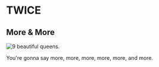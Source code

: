 <main>
  <h1>TWICE</h1>
    <h2>More & More</h2>
  <img src="https://i.imgur.com/h8hVIHV.jpg" alt="9 beautiful queens.">
  <p>You're gonna say more, more, more, more, more, and more.</p>
      </main>
      
